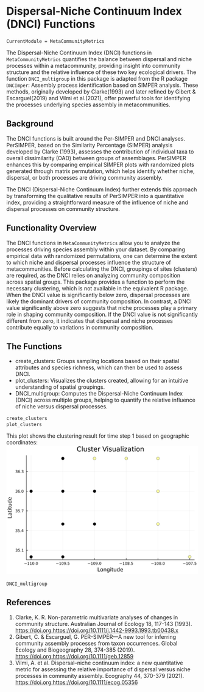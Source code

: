 # Dispersal-Niche Continuum Index (DNCI) Functions
```@meta
CurrentModule = MetaCommunityMetrics
```
The Dispersal-Niche Continuum Index (DNCI) functions in `MetaCommunityMetrics` quantifies the balance between dispersal and niche processes within a metacommunity, providing insight into community structure and the relative influence of these two key ecological drivers. The function `DNCI_multigroup`  in this package is adapted from the R package `DNCImper`: Assembly process identification based on SIMPER analysis. These methods, originally developed by Clarke(1993) and later refined by Gibert & Escarguel(2019) and Vilmi et al.(2021), offer powerful tools for identifying the processes underlying species assembly in metacommunities. 

## Background
The DNCI functions is built around the Per-SIMPER and DNCI analyses. PerSIMPER, based on the Similarity Percentage (SIMPER) analysis developed by Clarke (1993), assesses the contribution of individual taxa to overall dissimilarity (OAD) between groups of assemblages. PerSIMPER enhances this by comparing empirical SIMPER plots with randomized plots generated through matrix permutation, which helps identify whether niche, dispersal, or both processes are driving community assembly.

The DNCI (Dispersal-Niche Continuum Index) further extends this approach by transforming the qualitative results of PerSIMPER into a quantitative index, providing a straightforward measure of the influence of niche and dispersal processes on community structure.

## Functionality Overview
The DNCI functions in `MetaCommunityMetrics` allow you to analyze the processes driving species assembly within your dataset. By comparing empirical data with randomized permutations, one can determine the extent to which niche and dispersal processes influence the structure of metacommunities. Before calculating the DNCI, groupings of sites (clusters) are required, as the DNCI relies on analyzing community composition across spatial groups. This package provides a function to perform the necessary clustering, which is not available in the equivalent R package. When the DNCI value is significantly below zero, dispersal processes are likely the dominant drivers of community composition. In contrast, a DNCI value significantly above zero suggests that niche processes play a primary role in shaping community composition. If the DNCI value is not significantly different from zero, it indicates that dispersal and niche processes contribute equally to variations in community composition.

## The Functions 
- create_clusters: Groups sampling locations based on their spatial attributes and species richness, which can then be used to assess DNCI.
- plot_clusters: Visualizes the clusters created, allowing for an intuitive understanding of spatial groupings.
- DNCI_multigroup: Computes the Dispersal-Niche Continuum Index (DNCI) across multiple groups, helping to quantify the relative influence of niche versus dispersal processes.

```@docs
create_clusters
plot_clusters
```
This plot shows the clustering result for time step 1 based on geographic coordinates:
![Cluster Plot](assets/clustering_result.svg)

```@docs
DNCI_multigroup
```

## References
1. Clarke, K. R. Non-parametric multivariate analyses of changes in community structure. Australian Journal of Ecology 18, 117-143 (1993). https://doi.org:https://doi.org/10.1111/j.1442-9993.1993.tb00438.x
2. Gibert, C. & Escarguel, G. PER-SIMPER—A new tool for inferring community assembly processes from taxon occurrences. Global Ecology and Biogeography 28, 374-385 (2019). https://doi.org:https://doi.org/10.1111/geb.12859
3. Vilmi, A. et al. Dispersal–niche continuum index: a new quantitative metric for assessing the relative importance of dispersal versus niche processes in community assembly. Ecography 44, 370-379 (2021). https://doi.org:https://doi.org/10.1111/ecog.05356
